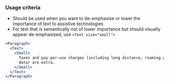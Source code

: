 ### Usage criteria

- Should be used when you want to de-emphasize or lower the importance of text to assistive technologies
- For text that is semantically not of lower importance but should visually appear de-emphasized, use `<Text size="small">`

```jsx
<Paragraph>
  <Text>
    <Small>
      Taxes and pay-per-use charges (including long distance, roaming and additional airtime or
      data) are extra.
    </Small>
  </Text>
</Paragraph>
```
